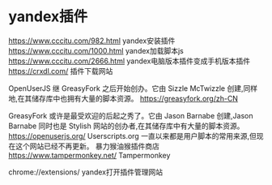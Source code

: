 

# yandex插件





https://www.cccitu.com/982.html
yandex安装插件
https://www.cccitu.com/1000.html
yandex加载脚本js
https://www.cccitu.com/2666.html
yandex电脑版本插件变成手机版本插件
https://crxdl.com/
插件下载网站

OpenUserJS 继 GreasyFork 之后开始创办。它由 Sizzle McTwizzle 创建,同样地,在其储存库中也拥有大量的脚本资源。
https://greasyfork.org/zh-CN

GreasyFork 或许是最受欢迎的后起之秀了。它由 Jason Barnabe 创建,Jason Barnabe 同时也是 Stylish 网站的创办者,在其储存库中有大量的脚本资源。
https://openuserjs.org/
Userscripts.org 一直以来都是用户脚本的常用来源,但现在这个网站已经不再更新。
暴力猴油猴插件商店
https://www.tampermonkey.net/
Tampermonkey

chrome://extensions/
yandex打开插件管理网站















































